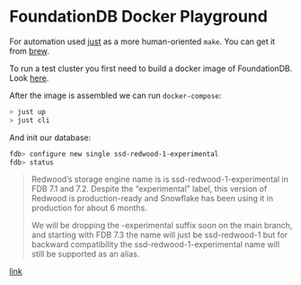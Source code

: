 # FoundationDB Docker Playground

For automation used [just](https://just.systems) as a more human-oriented `make`. You can get it from [brew](https://brew.sh/).

To run a test cluster you first need to build a docker image of FoundationDB. Look [here](./docker-image-build/README.md).

After the image is assembled we can run `docker-compose`:

```bash
> just up
> just cli
```

And init our database:

```bash
fdb> configure new single ssd-redwood-1-experimental
fdb> status
```

> Redwood’s storage engine name is is ssd-redwood-1-experimental in FDB 7.1 and 7.2. Despite the “experimental” label, this version of Redwood is production-ready and Snowflake has been using it in production for about 6 months.
>
> We will be dropping the -experimental suffix soon on the main branch, and starting with FDB 7.3 the name will just be ssd-redwood-1 but for backward compatibility the ssd-redwood-1-experimental name will still be supported as an alias.

[link](https://forums.foundationdb.org/t/redwood-storage-engine-documentation-for-7-1-is-missing/3575/7)
